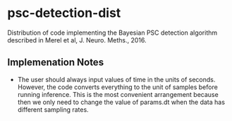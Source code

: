 # psc-detection-dist
Distribution of code implementing the Bayesian PSC detection algorithm described in Merel et al, J. Neuro. Meths., 2016. 

## Implemenation Notes
-	The user should always input values of time in the units of seconds. However, the code converts everything to the unit of samples before running inference. This is the most convenient arrangement because then we only need to change the value of params.dt when the data has different sampling rates.
